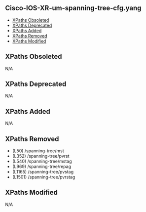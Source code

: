 ## Cisco-IOS-XR-um-spanning-tree-cfg.yang

- [XPaths Obsoleted](#xpaths-obsoleted)
- [XPaths Deprecated](#xpaths-deprecated)
- [XPaths Added](#xpaths-added)
- [XPaths Removed](#xpaths-removed)
- [XPaths Modified](#xpaths-modified)

## XPaths Obsoleted

N/A

## XPaths Deprecated

N/A

## XPaths Added

N/A

## XPaths Removed

- (L50)	/spanning-tree/mst
- (L352)	/spanning-tree/pvrst
- (L540)	/spanning-tree/mstag
- (L969)	/spanning-tree/repag
- (L1165)	/spanning-tree/pvstag
- (L1501)	/spanning-tree/pvrstag

## XPaths Modified

N/A

